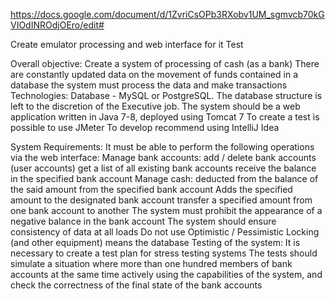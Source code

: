 https://docs.google.com/document/d/1ZvriCsOPb3RXobv1UM_sgmvcb70kGVIOdINROdjOEro/edit#


Create emulator processing and web interface for it
Test

Overall objective:
Create a system of processing of cash (as a bank)
There are constantly updated data on the movement of funds contained in a database
the system must process the data and make transactions
Technologies:
Database - MySQL or PostgreSQL. The database structure is left to the discretion of the Executive job.
The system should be a web application written in Java 7-8, deployed using Tomcat 7
To create a test is possible to use JMeter
To develop recommend using IntelliJ Idea

System Requirements:
It must be able to perform the following operations via the web interface:
Manage bank accounts:
add / delete bank accounts (user accounts)
get a list of all existing bank accounts
receive the balance in the specified bank account
Manage cash:
deducted from the balance of the said amount from the specified bank account
Adds the specified amount to the designated bank account
transfer a specified amount from one bank account to another
The system must prohibit the appearance of a negative balance in the bank account
The system should ensure consistency of data at all loads
Do not use Optimistic / Pessimistic Locking (and other equipment) means the database
Testing of the system:
It is necessary to create a test plan for stress testing systems
The tests should simulate a situation where more than one hundred members of bank accounts at the same time actively using the capabilities of the system, and check the correctness of the final state of the bank accounts
